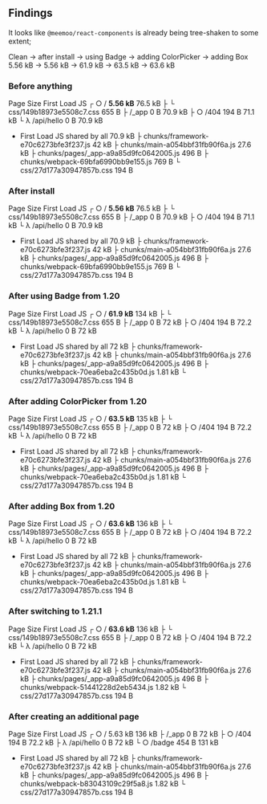 ## Findings

It looks like `@meemoo/react-components` is already being tree-shaken to some extent;

Clean -> after install -> using Badge -> adding ColorPicker -> adding Box
5.56 kB -> 5.56 kB -> 61.9 kB -> 63.5 kB -> 63.6 kB

### Before anything

Page                                       Size     First Load JS
┌ ○ /                                      **5.56 kB**        76.5 kB
├   └ css/149b18973e5508c7.css             655 B
├   /_app                                  0 B            70.9 kB
├ ○ /404                                   194 B          71.1 kB
└ λ /api/hello                             0 B            70.9 kB
+ First Load JS shared by all              70.9 kB
  ├ chunks/framework-e70c6273bfe3f237.js   42 kB
  ├ chunks/main-a054bbf31fb90f6a.js        27.6 kB
  ├ chunks/pages/_app-a9a85d9fc0642005.js  496 B
  ├ chunks/webpack-69bfa6990bb9e155.js     769 B
  └ css/27d177a30947857b.css               194 B

### After install

Page                                       Size     First Load JS
┌ ○ /                                      **5.56 kB**        76.5 kB
├   └ css/149b18973e5508c7.css             655 B
├   /_app                                  0 B            70.9 kB
├ ○ /404                                   194 B          71.1 kB
└ λ /api/hello                             0 B            70.9 kB
+ First Load JS shared by all              70.9 kB
  ├ chunks/framework-e70c6273bfe3f237.js   42 kB
  ├ chunks/main-a054bbf31fb90f6a.js        27.6 kB
  ├ chunks/pages/_app-a9a85d9fc0642005.js  496 B
  ├ chunks/webpack-69bfa6990bb9e155.js     769 B
  └ css/27d177a30947857b.css               194 B

### After using Badge from 1.20

Page                                       Size     First Load JS
┌ ○ /                                      **61.9 kB**         134 kB
├   └ css/149b18973e5508c7.css             655 B
├   /_app                                  0 B              72 kB
├ ○ /404                                   194 B          72.2 kB
└ λ /api/hello                             0 B              72 kB
+ First Load JS shared by all              72 kB
  ├ chunks/framework-e70c6273bfe3f237.js   42 kB
  ├ chunks/main-a054bbf31fb90f6a.js        27.6 kB
  ├ chunks/pages/_app-a9a85d9fc0642005.js  496 B
  ├ chunks/webpack-70ea6eba2c435b0d.js     1.81 kB
  └ css/27d177a30947857b.css               194 B

### After adding ColorPicker from 1.20

Page                                       Size     First Load JS
┌ ○ /                                      **63.5 kB**         135 kB
├   └ css/149b18973e5508c7.css             655 B
├   /_app                                  0 B              72 kB
├ ○ /404                                   194 B          72.2 kB
└ λ /api/hello                             0 B              72 kB
+ First Load JS shared by all              72 kB
  ├ chunks/framework-e70c6273bfe3f237.js   42 kB
  ├ chunks/main-a054bbf31fb90f6a.js        27.6 kB
  ├ chunks/pages/_app-a9a85d9fc0642005.js  496 B
  ├ chunks/webpack-70ea6eba2c435b0d.js     1.81 kB
  └ css/27d177a30947857b.css               194 B
  
### After adding Box from 1.20

Page                                       Size     First Load JS
┌ ○ /                                      **63.6 kB**         136 kB
├   └ css/149b18973e5508c7.css             655 B
├   /_app                                  0 B              72 kB
├ ○ /404                                   194 B          72.2 kB
└ λ /api/hello                             0 B              72 kB
+ First Load JS shared by all              72 kB
  ├ chunks/framework-e70c6273bfe3f237.js   42 kB
  ├ chunks/main-a054bbf31fb90f6a.js        27.6 kB
  ├ chunks/pages/_app-a9a85d9fc0642005.js  496 B
  ├ chunks/webpack-70ea6eba2c435b0d.js     1.81 kB
  └ css/27d177a30947857b.css               194 B

### After switching to 1.21.1

Page                                       Size     First Load JS
┌ ○ /                                      **63.6 kB**         136 kB
├   └ css/149b18973e5508c7.css             655 B
├   /_app                                  0 B              72 kB
├ ○ /404                                   194 B          72.2 kB
└ λ /api/hello                             0 B              72 kB
+ First Load JS shared by all              72 kB
  ├ chunks/framework-e70c6273bfe3f237.js   42 kB
  ├ chunks/main-a054bbf31fb90f6a.js        27.6 kB
  ├ chunks/pages/_app-a9a85d9fc0642005.js  496 B
  ├ chunks/webpack-51441228d2eb5434.js     1.82 kB
  └ css/27d177a30947857b.css               194 B

### After creating an additional page

Page                                       Size     First Load JS
┌ ○ /                                      5.63 kB         136 kB
├   /_app                                  0 B              72 kB
├ ○ /404                                   194 B          72.2 kB
├ λ /api/hello                             0 B              72 kB
└ ○ /badge                                 454 B           131 kB
+ First Load JS shared by all              72 kB
  ├ chunks/framework-e70c6273bfe3f237.js   42 kB
  ├ chunks/main-a054bbf31fb90f6a.js        27.6 kB
  ├ chunks/pages/_app-a9a85d9fc0642005.js  496 B
  ├ chunks/webpack-b83043109c29f5a8.js     1.82 kB
  └ css/27d177a30947857b.css               194 B